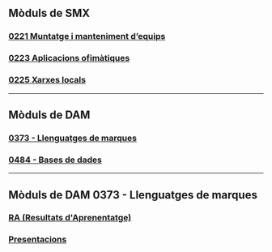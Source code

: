 <!-- <img src="https://digitechfp.com/wp-content/uploads/2023/12/VERT-01-SIN-CAJA-BLANCO-RGB@2x-768x593.png)" width="200" height="auto" style="background-color: #009de0; padding: 14px;"> -->

## Mòduls de SMX

### [0221 Muntatge i manteniment d’equips](moduls/0221-muntatge-i-manteniment-d-equips/presentacions/index.html)

### [0223 Aplicacions ofimàtiques](moduls/0223-aplicacions-ofimatiques/presentacions/index.html)

### [0225 Xarxes locals](moduls/0225-xarxes-locals/presentacions/index.html)

<hr>


## Mòduls de DAM

### [0373 - Llenguatges de marques](moduls/0373-llenguatges-de-marques/presentacions/index.html)

### [0484 - Bases de dades](moduls/0484-bases-de-dades/presentacions/index.html)

<hr>

## Mòduls de DAM 0373 - Llenguatges de marques

### [RA (Resultats d'Aprenentatge)](moduls/0373-llenguatges-de-marques/apunts/index.html)
### [Presentacions](moduls/0373-llenguatges-de-marques/presentacions/index.html)
